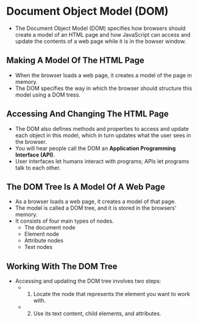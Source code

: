# Document Object Model (DOM)
- The Document Object Model (DOM) specifies how browsers should create a model of an HTML page and how JavaScript can access and update the contents of a web page while it is in the bowser window.

## Making A Model Of The HTML Page
- When the browser loads a web page, it creates a model of the page in memory.
- The DOM  specifies the way in which the browser should structure this model using a DOM tress.

## Accessing And Changing The HTML Page
- The DOM also defines methods and properties to access and update each object in this model, which in turn updates what the user sees in the browser.
- You will hear people call the DOM an **Application Programming Interface (API)**.
- User interfaces let humans interact with programs; APIs let programs talk to each other.


## The DOM Tree Is A Model Of A Web Page
- As a browser loads a web page, it creates a model of that page.
- The model is called a DOM tree, and it is stored in the browsers' memory.
- It consists of four main types of nodes.
  - The document node
  - Element node
  - Attribute nodes
  - Text nodes

## Working With The DOM Tree
- Accessing and updating the DOM tree involves two steps:
  - 1. Locate the node that represents the element you want to work with.
  - 2. Use its text content, child elements, and attributes.

